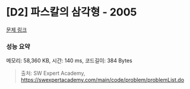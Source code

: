 # [D2] 파스칼의 삼각형 - 2005 

[문제 링크](https://swexpertacademy.com/main/code/problem/problemDetail.do?contestProbId=AV5P0-h6Ak4DFAUq) 

### 성능 요약

메모리: 58,360 KB, 시간: 140 ms, 코드길이: 384 Bytes



> 출처: SW Expert Academy, https://swexpertacademy.com/main/code/problem/problemList.do